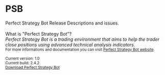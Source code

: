 # PSB
Perfect Strategy Bot Release Descriptions and issues.
<br /><br />
What is "Perfect Strategy Bot"?<br />
<i>
Perfect Strategy Bot is a trading environment that aims to help the trader close positions using advanced technical analysis indicators. 
</i><br />
<small>For more informations and documentation you can visit <a href="http://www.perfectstrategybot.com">Perfect Strategy Bot website</a>.
<br /><br />
Current version: 1.0<br />
Current build: 2.4.2<br />
<a href="http://www.perfectstrategybot.com/wiki/how-download-psb">Download Perfect Strategy Bot</a>

